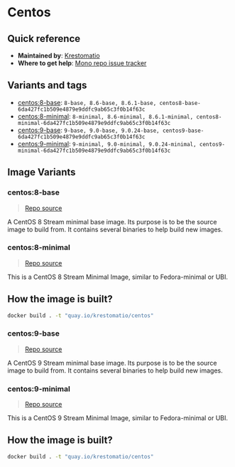 # Centos
## Quick reference
- **Maintained by**:
[Krestomatio](https://krestomatio.com)
- **Where to get help**:
[Mono repo issue tracker](https://github.com/krestomatio/container_builder/issues)

## Variants and tags
- [centos:8-base](#centos8-base): `8-base, 8.6-base, 8.6.1-base, centos8-base-6da427fc1b509e4879e9ddfc9ab65c3f0b14f63c`
- [centos:8-minimal](#centos8-minimal): `8-minimal, 8.6-minimal, 8.6.1-minimal, centos8-minimal-6da427fc1b509e4879e9ddfc9ab65c3f0b14f63c`
- [centos:9-base](#centos9-base): `9-base, 9.0-base, 9.0.24-base, centos9-base-6da427fc1b509e4879e9ddfc9ab65c3f0b14f63c`
- [centos:9-minimal](#centos9-minimal): `9-minimal, 9.0-minimal, 9.0.24-minimal, centos9-minimal-6da427fc1b509e4879e9ddfc9ab65c3f0b14f63c`


## Image Variants
### centos:8-base
> [Repo source](https://github.com/krestomatio/container_builder/tree/master/centos/centos8-base)

A CentOS 8 Stream minimal base image. Its purpose is to be the source image to build from. It contains several binaries to help build new images.

### centos:8-minimal
> [Repo source](https://github.com/krestomatio/container_builder/tree/master/centos/centos8-minimal)

This is a CentOS 8 Stream Minimal Image, similar to Fedora-minimal or UBI.

## How the image is built?
```bash
docker build . -t "quay.io/krestomatio/centos"
```

### centos:9-base
> [Repo source](https://github.com/krestomatio/container_builder/tree/master/centos/centos9-base)

A CentOS 9 Stream minimal base image. Its purpose is to be the source image to build from. It contains several binaries to help build new images.

### centos:9-minimal
> [Repo source](https://github.com/krestomatio/container_builder/tree/master/centos/centos9-minimal)

This is a CentOS 9 Stream Minimal Image, similar to Fedora-minimal or UBI.

## How the image is built?
```bash
docker build . -t "quay.io/krestomatio/centos"
```

